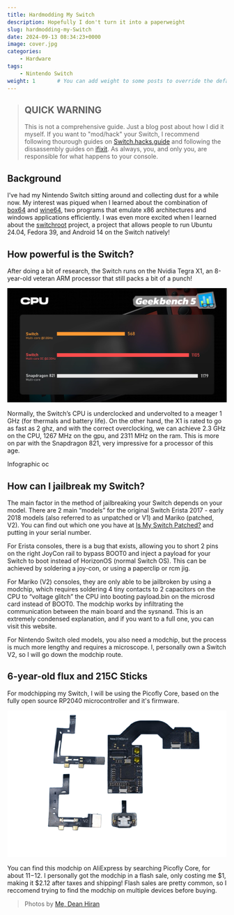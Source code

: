 ```yaml
---
title: Hardmodding My Switch
description: Hopefully I don't turn it into a paperweight
slug: hardmodding-my-Switch
date: 2024-09-13 08:34:23+0000
image: cover.jpg
categories:
    - Hardware
tags:
    - Nintendo Switch
weight: 1       # You can add weight to some posts to override the default sorting (date descending)
---
```


> ## QUICK WARNING
>
> This is not a comprehensive guide. Just a blog post about how I did it myself. If you want to "mod/hack" your Switch, I recommend following thourough guides on [Switch.hacks.guide](https://Switch.hacks.guide) and following the dissassembly guides on [ifixit](https://www.ifixit.com/Teardown/Nintendo+Switch+Teardown/78263?srsltid=AfmBOopafqIlha4w_7wViLBNHRTsR9xevz8mXbvGGDWJCnt6BXANPRET). As always, you, and only you, are responsible for what happens to your console.

## Background

I’ve had my Nintendo Switch sitting around and collecting dust for a while now. My interest was piqued when I learned about the combination of [box64](https://github.com/ptitSeb/box64) and [wine64](https://winehq.org), two programs that emulate x86 architectures and windows applications efficiently. I was even more excited when I learned about the [switchroot](https://switchroot.org/) project, a project that allows people to run Ubuntu 24.04, Fedora 39, and Android 14 on the Switch natively!

## How powerful is the Switch?

After doing a bit of research, the Switch runs on the Nvidia Tegra X1, an 8-year-old veteran ARM processor that still packs a bit of a punch!

![Performance graphed using Geekbench 5. Credit: Geekerwan on YouTube](performance.png)

Normally, the Switch’s CPU is underclocked and undervolted to a meager 1 GHz (for thermals and battery life). On the other hand, the X1 is rated to go as fast as 2 ghz, and with the correct overclocking, we can achieve 2.3 GHz on the CPU, 1267 MHz on the gpu, and 2311 MHz on the ram. This is more on par with the Snapdragon 821, very impressive for a processor of this age.

Infographic oc

## How can I jailbreak my Switch?

The main factor in the method of jailbreaking your Switch depends on your model. There are 2 main “models” for the original Switch Erista 2017 - early 2018 models (also referred to as unpatched or V1) and Mariko (patched, V2). You can find out which one you have at [Is My Switch Patched?](https://ismyswitchpatched.com/) and putting in your serial number.

For Erista consoles, there is a bug that exists, allowing you to short 2 pins on the right JoyCon rail to bypass BOOT0 and inject a payload for your Switch to boot instead of HorizonOS (normal Switch OS). This can be achieved by soldering a joy-con, or using a paperclip or rcm jig.

For Mariko (V2) consoles, they are only able to be jailbroken by using a modchip, which requires soldering 4 tiny contacts to 2 capacitors on the CPU to “voltage glitch” the CPU into booting payload.bin on the microsd card instead of BOOT0. The modchip works by infiltrating the communication between the main board and the sysnand. This is an extremely condensed explanation, and if you want to a full one, you can visit this website.

For Nintendo Switch oled models, you also need a modchip, but the process is much more lengthy and requires a microscope.
I, personally own a Switch V2, so I will go down the modchip route.

## 6-year-old flux and 215C Sticks

For modchipping my Switch, I will be using the Picofly Core, based on the fully open source RP2040 microcontroller and it's firmware.

![The Picofly Core parts.](picofly-core.png)

You can find this modchip on AliExpress by searching Picofly Core, for about $11-$12. I personally got the modchip in a flash sale, only costing me $1, making it $2.12 after taxes and shipping! Flash sales are pretty common, so I reccomend trying to find the modchip on multiple devices before buying.

> Photos by [Me, Dean Hiran](https://github.com/dandepan303)
